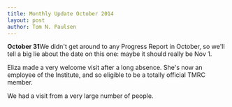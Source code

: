 ```yaml
---
title: Monthly Update October 2014 
layout: post
author: Tom N. Paulsen
---
```




 **October 31**We didn't get around to any Progress Report in October, so we'll tell a big lie about the date on this one: maybe it should really be Nov 1\.    
  
 Eliza made a very welcome visit after a long absence. She's now an employee of the Institute, and so eligible to be a totally official TMRC member. 
  
 We had a visit from a very large number of people. 
 
 
